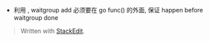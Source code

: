 * 利用  , waitgroup add 必须要在 go func() 的外面, 保证 happen before waitgroup done


> Written with [StackEdit](https://stackedit.io/).
<!--stackedit_data:
eyJoaXN0b3J5IjpbMjU5NDM3Mjg1XX0=
-->